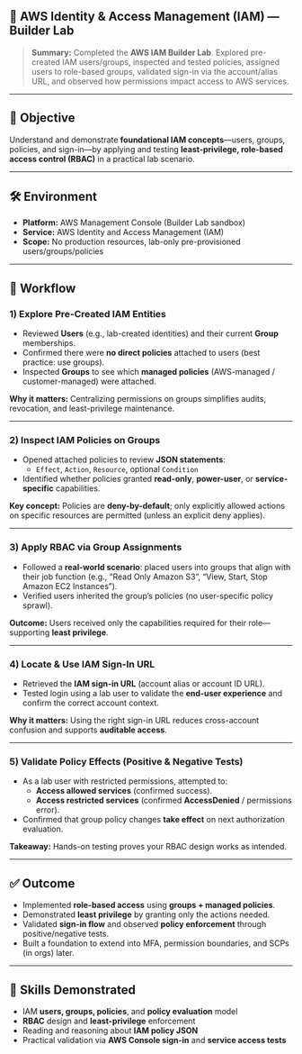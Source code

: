 ## 🔑 AWS Identity & Access Management (IAM) — Builder Lab

> **Summary:** Completed the **AWS IAM Builder Lab**. Explored pre-created IAM users/groups, inspected and tested policies, assigned users to role-based groups, validated sign-in via the account/alias URL, and observed how permissions impact access to AWS services.

---

## 🎯 Objective
Understand and demonstrate **foundational IAM concepts**—users, groups, policies, and sign-in—by applying and testing **least-privilege, role-based access control (RBAC)** in a practical lab scenario.

---

## 🛠️ Environment
- **Platform:** AWS Management Console (Builder Lab sandbox)
- **Service:** AWS Identity and Access Management (IAM)
- **Scope:** No production resources, lab-only pre-provisioned users/groups/policies

---

## 🚀 Workflow

### 1) Explore Pre-Created IAM Entities
- Reviewed **Users** (e.g., lab-created identities) and their current **Group** memberships.
- Confirmed there were **no direct policies** attached to users (best practice: use groups).
- Inspected **Groups** to see which **managed policies** (AWS-managed / customer-managed) were attached.

**Why it matters:** Centralizing permissions on groups simplifies audits, revocation, and least-privilege maintenance.

---

### 2) Inspect IAM Policies on Groups
- Opened attached policies to review **JSON statements**:
  - `Effect`, `Action`, `Resource`, optional `Condition`
- Identified whether policies granted **read-only**, **power-user**, or **service-specific** capabilities.

**Key concept:** Policies are **deny-by-default**; only explicitly allowed actions on specific resources are permitted (unless an explicit deny applies).

---

### 3) Apply RBAC via Group Assignments
- Followed a **real-world scenario**: placed users into groups that align with their job function (e.g., “Read Only Amazon S3”, “View, Start, Stop Amazon EC2 Instances”).
- Verified users inherited the group’s policies (no user-specific policy sprawl).

**Outcome:** Users received only the capabilities required for their role—supporting **least privilege**.

---

### 4) Locate & Use IAM Sign-In URL
- Retrieved the **IAM sign-in URL** (account alias or account ID URL).
- Tested login using a lab user to validate the **end-user experience** and confirm the correct account context.

**Why it matters:** Using the right sign-in URL reduces cross-account confusion and supports **auditable access**.

---

### 5) Validate Policy Effects (Positive & Negative Tests)
- As a lab user with restricted permissions, attempted to:
  - **Access allowed services** (confirmed success).
  - **Access restricted services** (confirmed **AccessDenied** / permissions error).
- Confirmed that group policy changes **take effect** on next authorization evaluation.

**Takeaway:** Hands-on testing proves your RBAC design works as intended.

---

## ✅ Outcome
- Implemented **role-based access** using **groups + managed policies**.
- Demonstrated **least privilege** by granting only the actions needed.
- Validated **sign-in flow** and observed **policy enforcement** through positive/negative tests.
- Built a foundation to extend into MFA, permission boundaries, and SCPs (in orgs) later.

---

## 🧩 Skills Demonstrated
- IAM **users, groups, policies**, and **policy evaluation** model
- **RBAC** design and **least-privilege** enforcement
- Reading and reasoning about **IAM policy JSON**
- Practical validation via **AWS Console sign-in** and **service access tests**

